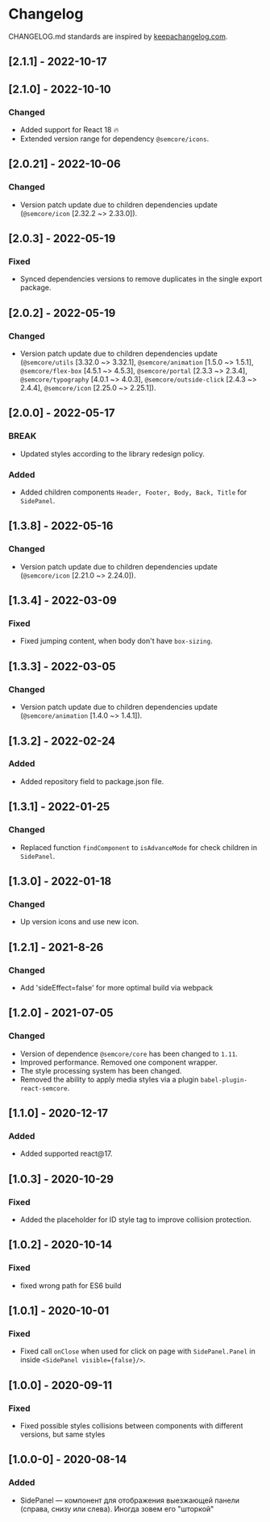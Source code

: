 # Changelog

CHANGELOG.md standards are inspired by [keepachangelog.com](https://keepachangelog.com/en/1.0.0/).

## [2.1.1] - 2022-10-17

## [2.1.0] - 2022-10-10

### Changed

- Added support for React 18 🔥
- Extended version range for dependency `@semcore/icons`.

## [2.0.21] - 2022-10-06

### Changed

- Version patch update due to children dependencies update (`@semcore/icon` [2.32.2 ~> 2.33.0]).

## [2.0.3] - 2022-05-19

### Fixed

- Synced dependencies versions to remove duplicates in the single export package.

## [2.0.2] - 2022-05-19

### Changed

- Version patch update due to children dependencies update (`@semcore/utils` [3.32.0 ~> 3.32.1], `@semcore/animation` [1.5.0 ~> 1.5.1], `@semcore/flex-box` [4.5.1 ~> 4.5.3], `@semcore/portal` [2.3.3 ~> 2.3.4], `@semcore/typography` [4.0.1 ~> 4.0.3], `@semcore/outside-click` [2.4.3 ~> 2.4.4], `@semcore/icon` [2.25.0 ~> 2.25.1]).

## [2.0.0] - 2022-05-17

### BREAK

- Updated styles according to the library redesign policy.

### Added

- Added children components `Header, Footer, Body, Back, Title` for `SidePanel`.

## [1.3.8] - 2022-05-16

### Changed

- Version patch update due to children dependencies update (`@semcore/icon` [2.21.0 ~> 2.24.0]).

## [1.3.4] - 2022-03-09

### Fixed

- Fixed jumping content, when body don't have `box-sizing`.

## [1.3.3] - 2022-03-05

### Changed

- Version patch update due to children dependencies update (`@semcore/animation` [1.4.0 ~> 1.4.1]).

## [1.3.2] - 2022-02-24

### Added

- Added repository field to package.json file.

## [1.3.1] - 2022-01-25

### Changed

- Replaced function `findComponent` to `isAdvanceMode` for check children in `SidePanel`.

## [1.3.0] - 2022-01-18

### Changed

- Up version icons and use new icon.

## [1.2.1] - 2021-8-26

### Changed

- Add 'sideEffect=false' for more optimal build via webpack

## [1.2.0] - 2021-07-05

### Changed

- Version of dependence `@semcore/core` has been changed to `1.11`.
- Improved performance. Removed one component wrapper.
- The style processing system has been changed.
- Removed the ability to apply media styles via a plugin `babel-plugin-react-semcore`.

## [1.1.0] - 2020-12-17

### Added

- Added supported react@17.

## [1.0.3] - 2020-10-29

### Fixed

- Added the placeholder for ID style tag to improve collision protection.

## [1.0.2] - 2020-10-14

### Fixed

- fixed wrong path for ES6 build

## [1.0.1] - 2020-10-01

### Fixed

- Fixed call `onClose` when used for click on page with `SidePanel.Panel` in inside `<SidePanel visible={false}/>`.

## [1.0.0] - 2020-09-11

### Fixed

- Fixed possible styles collisions between components with different versions, but same styles

## [1.0.0-0] - 2020-08-14

### Added

- SidePanel — компонент для отображения выезжающей панели (справа, снизу или слева). Иногда зовем его "шторкой"
